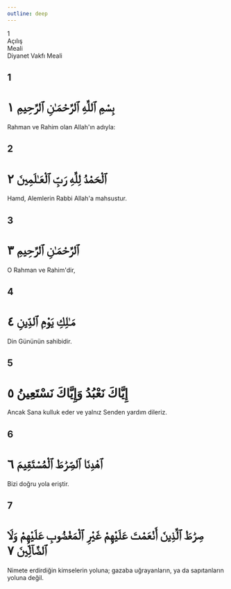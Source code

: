 ```yaml
---
outline: deep
---
```


<!--CHAPTER INTRO-->
<div class="chapter-title-wrapper">
<div class="chapter-title">1</div>
<div class="chapter-title-slovak">Açılış</div>

</div>

<div class="intro2-wrapper">
<div class="chapter-info-wrapper">
<div class="chapter-info-translation">Meali</div>
<div class="chapter-info-name">Diyanet Vakfı Meali</div>
</div>

</div>

## 1

<!-- CHAPTER NUMBERS -->
<Badge type="info" text="1:1" class="badge" />
<div>
<div class="main-verse" >
<!-- ARABIC -->
<h1 class="verse-arabic">بِسْمِ ٱللَّهِ ٱلرَّحْمَـٰنِ ٱلرَّحِيمِ ١</h1>
</div>
<!-- TÜRKÇE -->
<p>Rahman ve Rahim olan Allah'ın adıyla:</p>
</div>
<!-- TAFSIR -->

<div class="break"></div>

## 2

<!-- CHAPTER NUMBERS -->
<Badge type="info" text="1:2" class="badge" />
<div>
<div class="main-verse" >
<!-- ARABIC -->
<h1 class="verse-arabic">ٱلْحَمْدُ لِلَّهِ رَبِّ ٱلْعَـٰلَمِينَ ٢</h1>
</div>
<!-- TÜRKÇE -->
<p>Hamd, Alemlerin Rabbi Allah'a mahsustur.</p>
</div>

<div class="break"></div>

## 3

<!-- CHAPTER NUMBERS -->
<Badge type="info" text="1:3" class="badge" />
<div>
<div class="main-verse" >
<!-- ARABIC -->
<h1 class="verse-arabic">ٱلرَّحْمَـٰنِ ٱلرَّحِيمِ ٣</h1>
</div>
<!-- TÜRKÇE -->
<p>O Rahman ve Rahim'dir,</p>
</div>

<div class="break"></div>

## 4

<!-- CHAPTER NUMBERS -->
<Badge type="info" text="1:4" class="badge" />
<div>
<div class="main-verse" >
<!-- ARABIC -->
<h1 class="verse-arabic">مَـٰلِكِ يَوْمِ ٱلدِّينِ ٤</h1>
</div>
<!-- TÜRKÇE -->
<p>Din Gününün sahibidir.</p>
</div>
<!-- TAFSIR -->

<div class="break"></div>

## 5

<!-- CHAPTER NUMBERS -->
<Badge type="info" text="1:5" class="badge" />
<div>
<div class="main-verse" >
<!-- ARABIC -->
<h1 class="verse-arabic">إِيَّاكَ نَعْبُدُ وَإِيَّاكَ نَسْتَعِينُ ٥</h1>
</div>
<!-- TÜRKÇE -->
<p>Ancak Sana kulluk eder ve yalnız Senden yardım dileriz.</p>
</div>
<div class="break"></div>

## 6

<!-- CHAPTER NUMBERS -->
<Badge type="info" text="1:6" class="badge" />
<div>
<div class="main-verse" >
<!-- ARABIC -->
<h1 class="verse-arabic">ٱهْدِنَا ٱلصِّرَٰطَ ٱلْمُسْتَقِيمَ ٦</h1>
</div>
<!-- TÜRKÇE -->
<p>Bizi doğru yola eriştir.</p>
</div>
<div class="break"></div>

## 7

<!-- CHAPTER NUMBERS -->
<Badge type="info" text="1:7" class="badge" />
<div>
<div class="main-verse" >
<!-- ARABIC -->
<h1 class="verse-arabic">صِرَٰطَ ٱلَّذِينَ أَنْعَمْتَ عَلَيْهِمْ غَيْرِ ٱلْمَغْضُوبِ عَلَيْهِمْ وَلَا ٱلضَّآلِّينَ ٧</h1>
</div>
<!-- TÜRKÇE -->
<p>Nimete erdirdiğin kimselerin yoluna; gazaba uğrayanların, ya da sapıtanların yoluna değil.</p>
</div>
